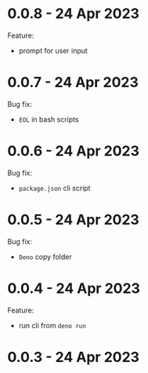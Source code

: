 # 0.0.8 - 24 Apr 2023

Feature:
- prompt for user input

# 0.0.7 - 24 Apr 2023

Bug fix:
- `EOL` in bash scripts

# 0.0.6 - 24 Apr 2023

Bug fix:
- `package.json` cli script

# 0.0.5 - 24 Apr 2023

Bug fix:
- `Deno` copy folder

# 0.0.4 - 24 Apr 2023

Feature:

- run cli from `deno run`

# 0.0.3 - 24 Apr 2023